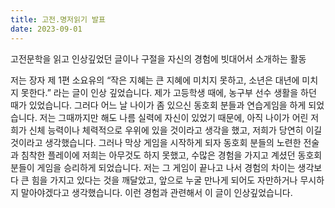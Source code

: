 ```yaml
---
title: 고전.명저읽기 발표
date: 2023-09-01
---
```


고전문학을 읽고 인상깊었던 글이나 구절을 자신의 경험에 빗대어서 소개하는 활동

<!--more-->

저는 장자 제 1편 소요유의 “작은 지혜는 큰 지혜에 미치지 못하고, 소년은 대년에 미치지 못한다.” 라는 글이 인상 깊었습니다. 제가 고등학생 때에, 농구부 선수 생활을 하던 때가 있었습니다. 그러다 어느 날 나이가 좀 있으신 동호회 분들과 연습게임을 하게 되었습니다. 저는 그때까지만 해도 나름 실력에 자신이 있었기 때문에, 아직 나이가 어린 저희가 신체 능력이나 체력적으로 우위에 있을 것이라고 생각을 했고, 저희가 당연히 이길 것이라고 생각했습니다. 그러나 막상 게임을 시작하게 되자 동호회 분들의 노련한 전술과 침착한 플레이에 저희는 아무것도 하지 못했고, 수많은 경험을 가지고 계셨던 동호회 분들이 게임을 승리하게 되었습니다. 저는 그 게임이 끝나고 나서 경험의 차이는 생각보다 큰 힘을 가지고 있다는 것을 깨달았고, 앞으로 누굴 만나게 되어도 자만하거나 무시하지 말아야겠다고 생각했습니다. 이런 경험과 관련해서 이 글이 인상깊었습니다.